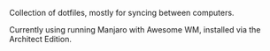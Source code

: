 Collection of dotfiles, mostly for syncing between computers.

Currently using running Manjaro with Awesome WM, installed via the Architect Edition.
